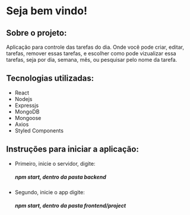 # Seja bem vindo!
<h2>Sobre o projeto:</h2>
<p>
  Aplicação para controle das tarefas do dia.
  Onde você pode criar, editar, tarefas, remover
  essas tarefas, e escolher como pode vizualizar
  essa tarefas, seja por dia, semana, mês, ou pesquisar
  pelo nome da tarefa.
</p>
<h2>Tecnologias utilizadas:</h2>
<ul>
  <li>React</li>
  <li>Nodejs</li>
  <li>Expressjs</li>
  <li>MongoDB</li>
  <li>Mongoose</li>
  <li>Axios</li>
  <li>Styled Components</li>
</ul>
<h2>Instruções para iniciar a aplicação:</h2>
<ul>
  <li>Primeiro, inicie o servidor, digite:<h5>npm start, dentro da pasta backend</h5></li>
  <li>Segundo, inicie o app digite:<h5>npm start, dentro da pasta frontend/project</h5></li>
</ul>

